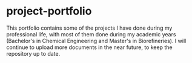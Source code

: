 # project-portfolio
This portfolio contains some of the projects I have done during my professional life, with most of them done during my academic years (Bachelor's in Chemical Engineering and Master's in Biorefineries).    I will continue to upload more documents in the near future, to keep the repository up to date. 
